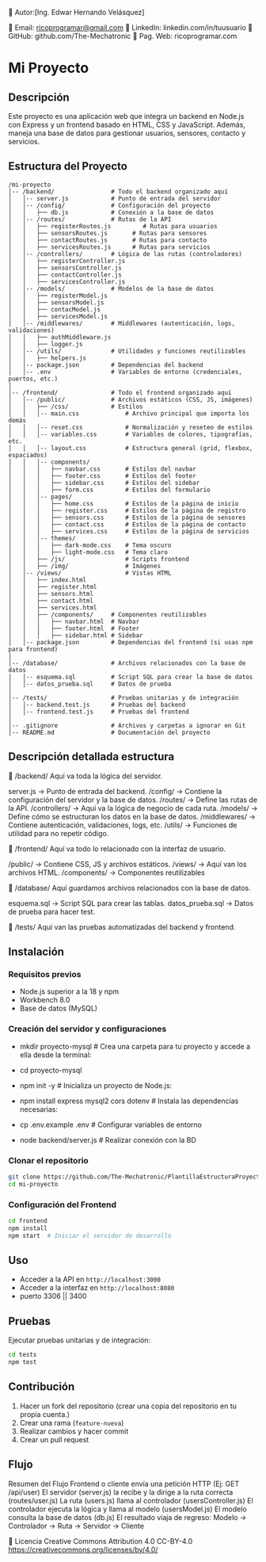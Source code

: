 👤 Autor:[Ing. Edwar Hernando Velásquez]

📧 Email: ricoprogramar@gmail.com
🔗 LinkedIn: linkedin.com/in/tuusuario
🐙 GitHub: github.com/The-Mechatronic
🤖 Pag. Web: ricoprogramar.com

# Mi Proyecto

## Descripción
Este proyecto es una aplicación web que integra un backend en Node.js con Express y un frontend basado en HTML, CSS y JavaScript. 
Además, maneja una base de datos para gestionar usuarios, sensores, contacto y servicios.

## Estructura del Proyecto

```
/mi-proyecto
│-- /backend/                # Todo el backend organizado aquí
│   │-- server.js            # Punto de entrada del servidor
│   │-- /config/             # Configuración del proyecto
│   │   ├── db.js            # Conexión a la base de datos
│   │-- /routes/             # Rutas de la API
│   │   ├── registerRoutes.js         # Rutas para usuarios
│   │   ├── sensorsRoutes.js       # Rutas para sensores
│   │   ├── contactRoutes.js       # Rutas para contacto
│   │   ├── servicesRoutes.js      # Rutas para servicios
│   │-- /controllers/        # Lógica de las rutas (controladores)
│   │   ├── registerController.js
│   │   ├── sensorsController.js
│   │   ├── contactController.js
│   │   ├── servicesController.js
│   │-- /models/             # Modelos de la base de datos
│   │   ├── registerModel.js
│   │   ├── sensorsModel.js
│   │   ├── contacModel.js
│   │   ├── servicesModel.js
│   │-- /middlewares/        # Middlewares (autenticación, logs, validaciones)
│   │   ├── authMiddleware.js
│   │   ├── logger.js
│   │-- /utils/              # Utilidades y funciones reutilizables
│   │   ├── helpers.js
│   │-- package.json         # Dependencias del backend
│   │-- .env                 # Variables de entorno (credenciales, puertos, etc.)
│
│-- /frontend/               # Todo el frontend organizado aquí
│   │-- /public/             # Archivos estáticos (CSS, JS, imágenes)
│   │   ├── /css/            # Estilos
│   │   │-- main.css             # Archivo principal que importa los demás
│   │   │-- reset.css            # Normalización y reseteo de estilos
│   │   │-- variables.css        # Variables de colores, tipografías, etc.
│   │   │-- layout.css           # Estructura general (grid, flexbox, espaciados)
│   │   │-- components/
│   │   │   ├── navbar.css       # Estilos del navbar
│   │   │   ├── footer.css       # Estilos del footer
│   │   │   ├── sidebar.css      # Estilos del sidebar
│   │   │   ├── form.css         # Estilos del formulario
│   │   │-- pages/
│   │   │   ├── home.css         # Estilos de la página de inicio
│   │   │   ├── register.css     # Estilos de la página de registro
│   │   │   ├── sensors.css      # Estilos de la página de sensores
│   │   │   ├── contact.css      # Estilos de la página de contacto
│   │   │   ├── services.css     # Estilos de la página de servicios
│   │   │-- themes/
│   │   │   ├── dark-mode.css    # Tema oscuro
│   │   │   ├── light-mode.css   # Tema claro
│   │   ├── /js/                 # Scripts frontend
│   │   ├── /img/                # Imágenes
│   │-- /views/                  # Vistas HTML
│   │   ├── index.html  
│   │   ├── register.html
│   │   ├── sensors.html
│   │   ├── contact.html
│   │   ├── services.html
│   │   ├── /components/     # Componentes reutilizables
│   │   │   ├── navbar.html  # Navbar
│   │   │   ├── footer.html  # Footer
│   │   │   ├── sidebar.html # Sidebar
│   │-- package.json         # Dependencias del frontend (si usas npm para frontend)
│
│-- /database/               # Archivos relacionados con la base de datos
│   │-- esquema.sql          # Script SQL para crear la base de datos
│   │-- datos_prueba.sql     # Datos de prueba
│
│-- /tests/                  # Pruebas unitarias y de integración
│   │-- backend.test.js      # Pruebas del backend
│   │-- frontend.test.js     # Pruebas del frontend
│
│-- .gitignore               # Archivos y carpetas a ignorar en Git
│-- README.md                # Documentación del proyecto
```
## Descripción detallada estructura
📂 /backend/
Aquí va toda la lógica del servidor.

server.js → Punto de entrada del backend.
/config/ → Contiene la configuración del servidor y la base de datos.
/routes/ → Define las rutas de la API.
/controllers/ → Aquí va la lógica de negocio de cada ruta.
/models/ → Define cómo se estructuran los datos en la base de datos.
/middlewares/ → Contiene autenticación, validaciones, logs, etc.
/utils/ → Funciones de utilidad para no repetir código.

📂 /frontend/
Aquí va todo lo relacionado con la interfaz de usuario.

/public/ → Contiene CSS, JS y archivos estáticos.
/views/ → Aquí van los archivos HTML.
    /components/  → Componentes reutilizables

📂 /database/
Aquí guardamos archivos relacionados con la base de datos.

esquema.sql → Script SQL para crear las tablas.
datos_prueba.sql → Datos de prueba para hacer test.

📂 /tests/
Aquí van las pruebas automatizadas del backend y frontend.

## Instalación

### Requisitos previos
- Node.js superior a la 18 y npm
- Workbench 8.0
- Base de datos (MySQL)

### Creación del servidor y configuraciones
- mkdir proyecto-mysql # Crea una carpeta para tu proyecto y accede a ella desde la terminal:
- cd proyecto-mysql

- npm init -y # Inicializa un proyecto de Node.js:

- npm install express mysql2 cors dotenv # Instala las dependencias necesarias:

- cp .env.example .env  # Configurar variables de entorno

- node backend/server.js # Realizar conexión con la BD

### Clonar el repositorio
```sh
git clone https://github.com/The-Mechatronic/PlantillaEstructuraProyecto.git
cd mi-proyecto
```
### Configuración del Frontend
```sh
cd frontend
npm install
npm start  # Iniciar el servidor de desarrollo
```

## Uso
- Acceder a la API en `http://localhost:3000`
- Acceder a la interfaz en `http://localhost:8080`
- puerto 3306 || 3400

## Pruebas
Ejecutar pruebas unitarias y de integración:
```sh
cd tests
npm test
```

## Contribución
1. Hacer un fork del repositorio (crear una copia del repositorio en tu propia cuenta.)
2. Crear una rama (`feature-nueva`)
3. Realizar cambios y hacer commit
4. Crear un pull request

## Flujo 
Resumen del Flujo
Frontend o cliente envía una petición HTTP (Ej: GET /api/user)
El servidor (server.js) la recibe y la dirige a la ruta correcta (routes/user.js)
La ruta (users.js) llama al controlador (usersController.js)
El controlador ejecuta la lógica y llama al modelo (usersModel.js)
El modelo consulta la base de datos (db.js)
El resultado viaja de regreso: Modelo → Controlador → Ruta → Servidor → Cliente

📜 Licencia
Creative Commons Attribution 4.0	CC-BY-4.0
https://creativecommons.org/licenses/by/4.0/
